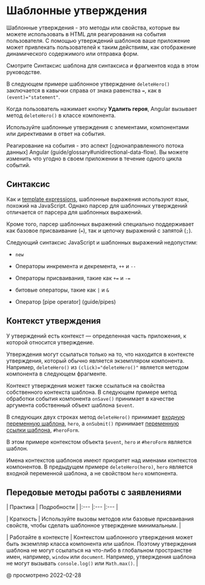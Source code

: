 # Шаблонные утверждения

Шаблонные утверждения - это методы или свойства, которые вы можете использовать в HTML для реагирования на события пользователя. С помощью утверждений шаблонов ваше приложение может привлекать пользователей к таким действиям, как отображение динамического содержимого или отправка форм.

<div class="alert is-helpful">

Смотрите <live-example name="template-syntax">Синтаксис шаблона</live-example> для синтаксиса и фрагментов кода в этом руководстве.

</div>

В следующем примере шаблонное утверждение `deleteHero()` заключается в кавычки справа от знака равенства `=`, как в `(event)="statement"`.

<code-example header="src/app/app.component.html" path="template-syntax/src/app/app.component.html" region="context-component-statement"></code-example>

Когда пользователь нажимает кнопку **Удалить героя**, Angular вызывает метод `deleteHero()` в классе компонента.

Используйте шаблонные утверждения с элементами, компонентами или директивами в ответ на события.

<div class="alert is-helpful">

Реагирование на события - это аспект [однонаправленного потока данных] Angular (guide/glossary#unidirectional-data-flow). Вы можете изменить что угодно в своем приложении в течение одного цикла событий.

</div>

## Синтаксис

Как и [template expressions](guide/interpolation), шаблонные выражения используют язык, похожий на JavaScript. Однако парсер для шаблонных утверждений отличается от парсера для шаблонных выражений.

Кроме того, парсер шаблонных выражений специально поддерживает как базовое присваивание \(`=`\), так и цепочку выражений с запятой \(`;`\).

Следующий синтаксис JavaScript и шаблонных выражений недопустим:

-   `new`

-   Операторы инкремента и декремента, `++` и `--`

-   Операторы присваивания, такие как `+=` и `-=`

-   битовые операторы, такие как `|` и `&`

-   Оператор [pipe operator] (guide/pipes)

## Контекст утверждения

У утверждений есть контекст &mdash; определенная часть приложения, к которой относится утверждение.

Утверждения могут ссылаться только на то, что находится в контексте утверждения, который обычно является экземпляром компонента. Например, `deleteHero()` из `(click)="deleteHero()"` является методом компонента в следующем фрагменте.

<code-example header="src/app/app.component.html" path="template-syntax/src/app/app.component.html" region="context-component-statement"></code-example >

Контекст утверждения может также ссылаться на свойства собственного контекста шаблона. В следующем примере метод обработки события компонента `onSave()` принимает в качестве аргумента собственный объект шаблона `$event`.

В следующих двух строках метод `deleteHero()` принимает [входную переменную шаблона](guide/structural-directives#shorthand), `hero`, а `onSubmit()` принимает [переменную ссылки шаблона](guide/template-reference-variables), `#heroForm`.

<code-example header="src/app/app.component.html" path="template-syntax/src/app/app.component.html" region="context-var-statement"></code-example>

В этом примере контекстом объекта `$event`, `hero` и `#heroForm` является шаблон.

Имена контекстов шаблонов имеют приоритет над именами контекстов компонентов. В предыдущем примере `deleteHero(hero)`, `hero` является входной переменной шаблона, а не свойством `hero` компонента.

## Передовые методы работы с заявлениями

| Практика | Подробности | |:--- |:--- |:--- |

| Краткость | Используйте вызовы методов или базовые присваивания свойств, чтобы сделать шаблонное утверждение минимальным. |

| Работайте в контексте | Контекстом шаблонного утверждения может быть экземпляр класса компонента или шаблон. Поэтому утверждения шаблона не могут ссылаться на что-либо в глобальном пространстве имен, например, `window` или `document`. Например, утверждения шаблона не могут вызывать `console.log()` или `Math.max()`. |

<!-- links -->

<!-- external links -->

<!-- end links -->

@ просмотрено 2022-02-28
